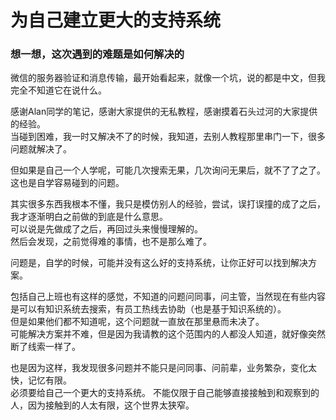 # 为自己建立更大的支持系统

### 想一想，这次遇到的难题是如何解决的

微信的服务器验证和消息传输，最开始看起来，就像一个坑，说的都是中文，但我完全不知道它在说什么。

感谢Alan同学的笔记，感谢大家提供的无私教程，感谢摸着石头过河的大家提供的经验。  
当碰到困难，我一时又解决不了的时候，我知道，去别人教程那里串门一下，很多问题就解决了。

但如果是自己一个人学呢，可能几次搜索无果，几次询问无果后，就不了了之了。  
这也是自学容易碰到的问题。  

其实很多东西我根本不懂，我只是模仿别人的经验，尝试，误打误撞的成了之后，我才逐渐明白之前做的到底是什么意思。  
可以说是先做成了之后，再回过头来慢慢理解的。  
然后会发现，之前觉得难的事情，也不是那么难了。  

问题是，自学的时候，可能并没有这么好的支持系统，让你正好可以找到解决方案。  

包括自己上班也有这样的感觉，不知道的问题问同事，问主管，当然现在有些内容是可以有知识系统去搜索，有员工热线去协助（也是基于知识系统的）。  
但是如果他们都不知道呢，这个问题就一直放在那里悬而未决了。  
可能解决方案并不难，但是因为我请教的这个范围内的人都没人知道，就好像突然断了线索一样了。

也是因为这样，我发现很多问题并不能只是问同事、问前辈，业务繁杂，变化太快，记忆有限。  
必须要给自己一个更大的支持系统。  不能仅限于自己能够直接接触到和观察到的人，因为接触到的人太有限，这个世界太狭窄。